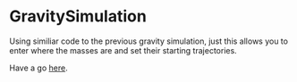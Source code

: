 # GravitySimulation

Using similiar code to the previous gravity simulation, just this allows you to enter where the masses are and set their starting trajectories.

Have a go [here](http://joeiddon.me/GravitySimulation/).
